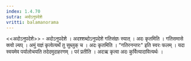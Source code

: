 ```yaml
---
index: 1.4.70
sutra: अदोऽनुपदेशे
vritti: balamanorama
---
```


<<अदोऽनुपदेशे>> - अदोऽनुपदेशे । अदश्शब्दोऽनुपदेशे गतिसंज्ञः स्यात् । अदः कृतमिति । गतिसमासे क्त्वो ल्यप् । अमुं यज्ञं कृत्वेत्यर्थे तु सुब्लुक् च । अदः कृतमिति । "गतिरनन्तरः" इति स्वरः फलम् । यदा स्वयमेव पर्यालोचयति तदेदमुदाहरणम् । परं प्रतीति । अदऋ कृत्वा अदः कुर्वित्यादावित्यर्थः । 